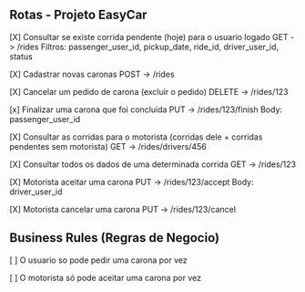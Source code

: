 ## Rotas - Projeto EasyCar

[X] Consultar se existe corrida pendente (hoje) para o usuario logado
GET -> /rides
Filtros: passenger_user_id, pickup_date, ride_id, driver_user_id, status

[X] Cadastrar novas caronas
POST -> /rides

[X] Cancelar um pedido de carona (excluir o pedido)
DELETE -> /rides/123

[x] Finalizar uma carona que foi concluida
PUT -> /rides/123/finish
Body: passenger_user_id

[X] Consultar as corridas para o motorista (corridas dele + corridas pendentes sem motorista)
GET -> /rides/drivers/456

[X] Consultar todos os dados de uma determinada corrida
GET -> /rides/123

[X] Motorista aceitar uma carona
PUT -> /rides/123/accept
Body: driver_user_id

[X] Motorista cancelar uma carona
PUT -> /rides/123/cancel

## Business Rules (Regras de Negocio)

[ ] O usuario so pode pedir uma carona por vez

[ ] O motorista só pode aceitar uma carona por vez
